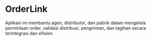 # OrderLink

Aplikasi ini membantu agen, distributor, dan pabrik dalam mengelola permintaan order, validasi distribusi, pengiriman, dan tagihan secara terintegrasi dan efisien.